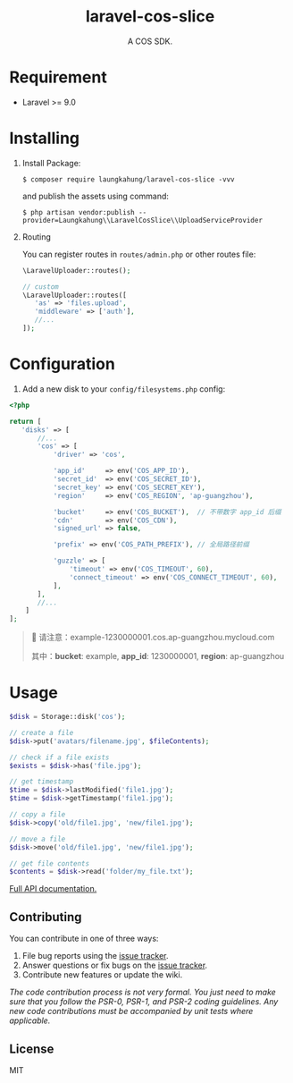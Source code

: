 <h1 align="center"> laravel-cos-slice </h1>

<p align="center"> A COS SDK.</p>

# Requirement

-   Laravel >= 9.0

# Installing

1. Install Package:
    ```shell
   $ composer require laungkahung/laravel-cos-slice -vvv
    ```
    
    and publish the assets using command:
    
    ```shell
    $ php artisan vendor:publish --provider=Laungkahung\\LaravelCosSlice\\UploadServiceProvider
    ```
2. Routing

    You can register routes in `routes/admin.php` or other routes file:

    ```php
    \LaravelUploader::routes();
    
    // custom
    \LaravelUploader::routes([
       'as' => 'files.upload', 
       'middleware' => ['auth'],
       //...
    ]); 
    ```

# Configuration

1. Add a new disk to your `config/filesystems.php` config:

```php
<?php

return [
   'disks' => [
       //...
       'cos' => [
           'driver' => 'cos',

           'app_id'     => env('COS_APP_ID'),
           'secret_id'  => env('COS_SECRET_ID'),
           'secret_key' => env('COS_SECRET_KEY'),
           'region'     => env('COS_REGION', 'ap-guangzhou'),

           'bucket'     => env('COS_BUCKET'),  // 不带数字 app_id 后缀
           'cdn'        => env('COS_CDN'),
           'signed_url' => false,

           'prefix' => env('COS_PATH_PREFIX'), // 全局路径前缀

           'guzzle' => [
               'timeout' => env('COS_TIMEOUT', 60),
               'connect_timeout' => env('COS_CONNECT_TIMEOUT', 60),
           ],
       ],
       //...
    ]
];
```

> 🚨 请注意：example-1230000001.cos.ap-guangzhou.mycloud.com
>
> 其中：**bucket**: example, **app_id**: 1230000001, **region**: ap-guangzhou

# Usage

```php
$disk = Storage::disk('cos');

// create a file
$disk->put('avatars/filename.jpg', $fileContents);

// check if a file exists
$exists = $disk->has('file.jpg');

// get timestamp
$time = $disk->lastModified('file1.jpg');
$time = $disk->getTimestamp('file1.jpg');

// copy a file
$disk->copy('old/file1.jpg', 'new/file1.jpg');

// move a file
$disk->move('old/file1.jpg', 'new/file1.jpg');

// get file contents
$contents = $disk->read('folder/my_file.txt');
```

[Full API documentation.](http://flysystem.thephpleague.com/api/)

## Contributing

You can contribute in one of three ways:

1. File bug reports using the [issue tracker](https://github.com/laungkahung/laravel-cos-slice/issues).
2. Answer questions or fix bugs on the [issue tracker](https://github.com/laungkahung/laravel-cos-slice/issues).
3. Contribute new features or update the wiki.

_The code contribution process is not very formal. You just need to make sure that you follow the PSR-0, PSR-1, and PSR-2 coding guidelines. Any new code contributions must be accompanied by unit tests where applicable._

## License

MIT




